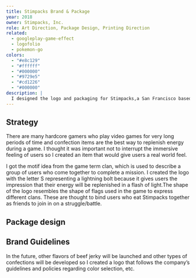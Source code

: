 ```yaml
---
title: Stimpacks Brand & Package
year: 2018
owner: Stimpacks, Inc.
role: Art Direction, Package Design, Printing Direction
related:
  - googleplay-game-effect
  - logofolio
  - pokemon-go
colors:
  - "#e8c129"
  - "#ffffff"
  - "#000000"
  - "#9729e5"
  - "#cd1226"
  - "#000000"
description: |
  I designed the logo and packaging for Stimpacks,a San Francisco based snack company. The company targeted hardcore gamers with recovery items called Stimpack for games like FPS, etc. Although most of the visuals were of syringes and other medical supplies, I was very careful not make it too serious because I was aware that the company was a snack brand. I was told that they planned to develop other confections in the future so I designed the first product, beef jerky, with an idea/concept that would be consistent even if the product line expanded in the future.
---
```


## Strategy

There are many hardcore gamers who play video games for very long periods of time and confection items are the best way to replenish energy during a game. I thought it was important not to interrupt the immersive feeling of users so I created an item that would give users a real world feel.

I got the motif idea from the game term clan, which is used to describe a group of users who come together to complete a mission. I created the logo with the letter S representing a lightning bolt because it gives users the impression that their energy will be replenished in a flash of light.The shape of the logo resembles the shape of flags used in the game to express different clans. These are thought to bind users who eat Stimpacks together as friends to join in on a struggle/battle.

<work-media name="concept2.jpg" alt="Concept" />
<work-media name="logo.jpg" alt="Logo design" />

<work-media name="badge.jpg" alt="Pin Badge" caption="Even when the logo that only displayed the lightning bolt for social media profiles and the small sized icons for other media were provided, they were still highly visible and gave memorable impressions." />

## Package design

<work-media name="package01.jpg" alt="Package design for Original Beef Jerky" />
<work-media name="package02.jpg" alt="Package design for Peppered Beef Jerky" />
<work-media name="package03.jpg" alt="Package design for Teriyaki Beef Jerky" />
<work-media name="package04.jpg" alt="Package design for Potato Chips" />
<work-media name="package05.jpg" alt="Package design for Marshmallows" />

## Brand Guidelines

In the future, other flavors of beef jerky will be launched and other types of confections will be developed so I created a logo that follows the company’s guidelines and policies regarding color selection, etc.

<work-media name="brandbook.jpg" alt="Brand book" />
<work-media name="brandbook2.jpg" alt="Brand guidelines" />
<work-media name="brandbook3.jpg" alt="Logomark horizontal typesetting" />
<work-media name="brandbook4.jpg" alt="Typography" />
<work-media name="brandbook5.jpg" alt="Color palette for future product lines" />
